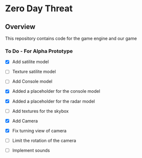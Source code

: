 # Zero Day Threat

## Overview ##
This repository contains code for the game engine and our game

### To Do - For Alpha Prototype
- [x] Add satilite model
- [ ] Texture satilite model
- [ ] Add Console model
- [x] Added a placeholder for the console model
- [x] Added a placeholder for the radar model
- [ ] Add textures for the skybox
- [x] Add Camera
- [x] Fix turning view of camera
- [ ] Limit the rotation of the camera
- [ ] Implement sounds





 
